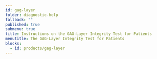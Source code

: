 ```yaml
---
id: gag-layer
folder: diagnostic-help
fallback: ""
published: true
submenu: true
title: Instructions on the GAG-Layer Integrity Test for Patients
menutitle: The GAG-Layer Integrity Test for Patients
blocks:
  - id: products/gag-layer
---
```

